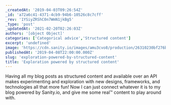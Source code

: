 ```yaml
---
_createdAt: '2019-04-03T09:26:54Z'
_id: 'a72a6c41-4371-4cb9-94b6-10526c8c7cff'
_rev: '1YSiyZRShC0n7WmN1jkBg5'
_type: 'post'
_updatedAt: '2021-02-20T02:26:03Z'
authors: '[object Object]'
categories: ['Categorical advice','Structured content']
excerpt: 'undefined'
image: 'https://cdn.sanity.io/images/amu3cvo8/production/26310230bf276b6456ba36e2e232a9c7ae154b8e-1350x900.png?rect=60,385,610,515&w=600'
publishedAt: '2019-04-08T22:00:00.000Z'
slug: 'exploration-powered-by-structured-content'
title: 'Exploration powered by structured content'
---
```


Having all my blog posts as structured content and available over an API makes experimenting and exploration with new designs, frameworks, and technologies all that more fun! Now I can just connect whatever it is to my blog powered by Sanity.io, and give me some real™ content to play around with.